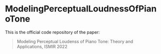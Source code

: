 # ModelingPerceptualLoudnessOfPianoTone
This is the official code repository of the paper:
> Modeling Perceptual Loudenss of Piano Tone: Theory and Applications, ISMIR 2022
